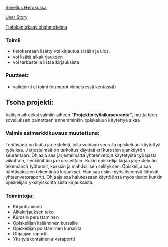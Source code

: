 [Sovellus Herokussa](https://tranquil-lowlands-88067.herokuapp.com)

[User Story](https://github.com/Hilma-H/Opiskeluaika/blob/master/documentation/userstories.md)

[Tietokantakaaviohahmotelma](https://github.com/Hilma-H/Opiskeluaika/blob/master/documentation/hahmotelma.jpg)

### Toimii
- tietokantaan lisätty voi kirjautua sisään ja ulos.
- voi lisätä aikakirjauksen
- voi tarkastella listaa kirjauksista
### Puutteet:
- validointi ei toimi (numerot viimeisessä kentässä)

## Tsoha projekti:
Valitsin aiheeksi valmiin aiheen **"Projektin työaikaseuranta"**, mutta teen sovelluksen painottaen ennemminkin opiskeluun käytettyä aikaa.

### Valmis esimerkkikuvaus muutettuna:
Tehtävänä on laatia järjestelmä, jolla voidaan seurata opiskeluun käytettyä työaikaa. Järjestelmää on tarkoitus käyttää eri kurssien ajankäytön seurantaan. Ohjaaja saa järjestelmältä yhteenvetoja käytetystä työajasta viikottain, henkilöittäin ja kursseittain. Kukin opiskelija kirjaa järjestelmän tekemänsä työtunnit, kurssin ja mahdollisen selityksen. Opiskelija saa nähtäväkseen tekemänsä kirjaukset. Hän saa esiin myös itseensä liittyvät yhteenvetoraportit. Ohjaaja saa halutessaan käyttöönsä myös tiedot kunkin opiskelijan yksityiskohtaisista kirjauksista. 

### Toimintoja:

- Kirjautuminen
- Aikakirjauksen teko
- Kurssin perustaminen
- Opiskelijan lisääminen kurssille
- Opiskelijan poistaminen kurssilta
- Ohjaajan raportit
- Yksityiskohtainen aikaraportti
